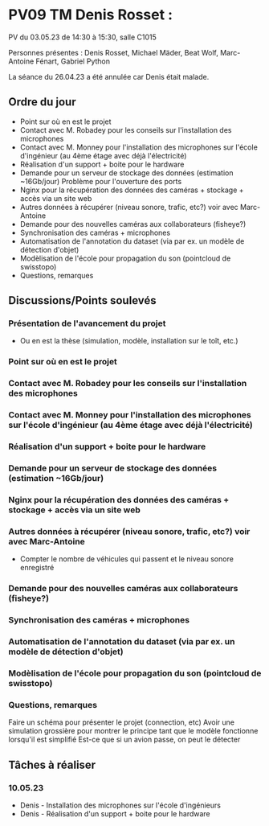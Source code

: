 # PV09 TM Denis Rosset :
PV du 03.05.23 de 14:30 à 15:30, salle C1015

Personnes présentes : Denis Rosset, Michael Mäder, Beat Wolf, Marc-Antoine Fénart, Gabriel Python

La séance du 26.04.23 a été annulée car Denis était malade.

## Ordre du jour
- Point sur où en est le projet
- Contact avec M. Robadey pour les conseils sur l'installation des microphones
- Contact avec M. Monney pour l'installation des microphones sur l'école d'ingénieur (au 4ème étage avec déjà l'électricité)
- Réalisation d'un support + boite pour le hardware
- Demande pour un serveur de stockage des données (estimation ~16Gb/jour) Problème pour l'ouverture des ports
- Nginx pour la récupération des données des caméras + stockage + accès via un site web
- Autres données à récupérer (niveau sonore, trafic, etc?) voir avec Marc-Antoine
- Demande pour des nouvelles caméras aux collaborateurs (fisheye?)
- Synchronisation des caméras + microphones
- Automatisation de l'annotation du dataset (via par ex. un modèle de détection d'objet)
- Modèlisation de l'école pour propagation du son (pointcloud de swisstopo)
- Questions, remarques

## Discussions/Points soulevés
### Présentation de l'avancement du projet
- Ou en est la thèse (simulation, modèle, installation sur le toît, etc.)
### Point sur où en est le projet

### Contact avec M. Robadey pour les conseils sur l'installation des microphones

### Contact avec M. Monney pour l'installation des microphones sur l'école d'ingénieur (au 4ème étage avec déjà l'électricité)

### Réalisation d'un support + boite pour le hardware

### Demande pour un serveur de stockage des données (estimation ~16Gb/jour)

### Nginx pour la récupération des données des caméras + stockage + accès via un site web

### Autres données à récupérer (niveau sonore, trafic, etc?) voir avec Marc-Antoine
- Compter le nombre de véhicules qui passent et le niveau sonore enregistré
### Demande pour des nouvelles caméras aux collaborateurs (fisheye?)

### Synchronisation des caméras + microphones

### Automatisation de l'annotation du dataset (via par ex. un modèle de détection d'objet)

### Modèlisation de l'école pour propagation du son (pointcloud de swisstopo)

### Questions, remarques
Faire un schéma pour présenter le projet (connection, etc)
Avoir une simulation grossière pour montrer le principe tant que le modèle fonctionne lorsqu'il est simplifié
Est-ce que si un avion passe, on peut le détecter
## Tâches à réaliser
### 10.05.23
- Denis - Installation des microphones sur l'école d'ingénieurs
- Denis - Réalisation d'un support + boite pour le hardware